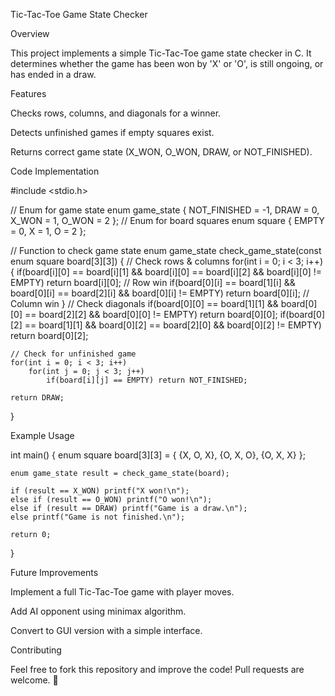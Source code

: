 Tic-Tac-Toe Game State Checker

Overview

This project implements a simple Tic-Tac-Toe game state checker in C. It determines whether the game has been won by 'X' or 'O', is still ongoing, or has ended in a draw.

Features

Checks rows, columns, and diagonals for a winner.

Detects unfinished games if empty squares exist.

Returns correct game state (X_WON, O_WON, DRAW, or NOT_FINISHED).

Code Implementation

#include <stdio.h>

// Enum for game state
enum game_state { NOT_FINISHED = -1, DRAW = 0, X_WON = 1, O_WON = 2 };
// Enum for board squares
enum square { EMPTY = 0, X = 1, O = 2 };

// Function to check game state
enum game_state check_game_state(const enum square board[3][3]) {
    // Check rows & columns
    for(int i = 0; i < 3; i++) {
        if(board[i][0] == board[i][1] && board[i][0] == board[i][2] && board[i][0] != EMPTY) return board[i][0];  // Row win
        if(board[0][i] == board[1][i] && board[0][i] == board[2][i] && board[0][i] != EMPTY) return board[0][i];  // Column win
    }
    // Check diagonals
    if(board[0][0] == board[1][1] && board[0][0] == board[2][2] && board[0][0] != EMPTY) return board[0][0];
    if(board[0][2] == board[1][1] && board[0][2] == board[2][0] && board[0][2] != EMPTY) return board[0][2];
    
    // Check for unfinished game
    for(int i = 0; i < 3; i++)
        for(int j = 0; j < 3; j++)
            if(board[i][j] == EMPTY) return NOT_FINISHED;
    
    return DRAW;
}

Example Usage

int main() {
    enum square board[3][3] = {
        {X, O, X},
        {O, X, O},
        {O, X, X}
    };
    
    enum game_state result = check_game_state(board);
    
    if (result == X_WON) printf("X won!\n");
    else if (result == O_WON) printf("O won!\n");
    else if (result == DRAW) printf("Game is a draw.\n");
    else printf("Game is not finished.\n");
    
    return 0;
}

Future Improvements

Implement a full Tic-Tac-Toe game with player moves.

Add AI opponent using minimax algorithm.

Convert to GUI version with a simple interface.

Contributing

Feel free to fork this repository and improve the code! Pull requests are welcome. 🚀
